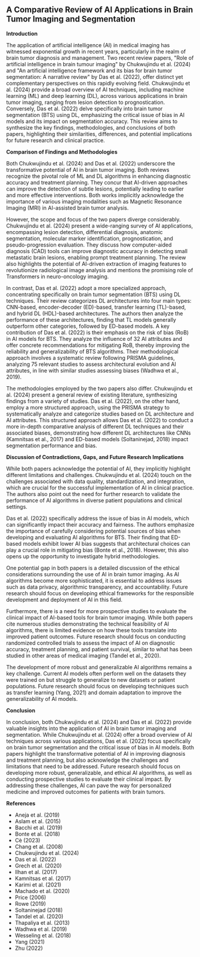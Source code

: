 ## A Comparative Review of AI Applications in Brain Tumor Imaging and Segmentation

**Introduction**

The application of artificial intelligence (AI) in medical imaging has witnessed exponential growth in recent years, particularly in the realm of brain tumor diagnosis and management. Two recent review papers, "Role of artificial intelligence in brain tumour imaging" by Chukwujindu et al. (2024) and "An artificial intelligence framework and its bias for brain tumor segmentation: A narrative review" by Das et al. (2022), offer distinct yet complementary perspectives on this rapidly evolving field. Chukwujindu et al. (2024) provide a broad overview of AI techniques, including machine learning (ML) and deep learning (DL), across various applications in brain tumor imaging, ranging from lesion detection to prognostication. Conversely, Das et al. (2022) delve specifically into brain tumor segmentation (BTS) using DL, emphasizing the critical issue of bias in AI models and its impact on segmentation accuracy. This review aims to synthesize the key findings, methodologies, and conclusions of both papers, highlighting their similarities, differences, and potential implications for future research and clinical practice.

**Comparison of Findings and Methodologies**

Both Chukwujindu et al. (2024) and Das et al. (2022) underscore the transformative potential of AI in brain tumor imaging. Both reviews recognize the pivotal role of ML and DL algorithms in enhancing diagnostic accuracy and treatment planning. They concur that AI-driven approaches can improve the detection of subtle lesions, potentially leading to earlier and more effective interventions. Both works implicitly acknowledge the importance of various imaging modalities such as Magnetic Resonance Imaging (MRI) in AI-assisted brain tumor analysis.

However, the scope and focus of the two papers diverge considerably. Chukwujindu et al. (2024) present a wide-ranging survey of AI applications, encompassing lesion detection, differential diagnosis, anatomic segmentation, molecular marker identification, prognostication, and pseudo-progression evaluation. They discuss how computer-aided diagnosis (CAD) tools can improve diagnostic accuracy in detecting small metastatic brain lesions, enabling prompt treatment planning. The review also highlights the potential of AI-driven extraction of imaging features to revolutionize radiological image analysis and mentions the promising role of Transformers in neuro-oncology imaging.

In contrast, Das et al. (2022) adopt a more specialized approach, concentrating specifically on brain tumor segmentation (BTS) using DL techniques. Their review categorizes DL architectures into four main types: CNN-based, encoder-decoder (ED)-based, transfer learning (TL)-based, and hybrid DL (HDL)-based architectures. The authors then analyze the performance of these architectures, finding that TL models generally outperform other categories, followed by ED-based models. A key contribution of Das et al. (2022) is their emphasis on the risk of bias (RoB) in AI models for BTS. They analyze the influence of 32 AI attributes and offer concrete recommendations for mitigating RoB, thereby improving the reliability and generalizability of BTS algorithms. Their methodological approach involves a systematic review following PRISMA guidelines, analyzing 75 relevant studies to assess architectural evolution and AI attributes, in line with similar studies assessing biases (Wadhwa et al., 2019).

The methodologies employed by the two papers also differ. Chukwujindu et al. (2024) present a general review of existing literature, synthesizing findings from a variety of studies. Das et al. (2022), on the other hand, employ a more structured approach, using the PRISMA strategy to systematically analyze and categorize studies based on DL architecture and AI attributes. This structured approach allows Das et al. (2022) to conduct a more in-depth comparative analysis of different DL techniques and their associated biases, demonstrating how different DL architectures like CNNs (Kamnitsas et al., 2017) and ED-based models (Soltaninejad, 2018) impact segmentation performance and bias.

**Discussion of Contradictions, Gaps, and Future Research Implications**

While both papers acknowledge the potential of AI, they implicitly highlight different limitations and challenges. Chukwujindu et al. (2024) touch on the challenges associated with data quality, standardization, and integration, which are crucial for the successful implementation of AI in clinical practice. The authors also point out the need for further research to validate the performance of AI algorithms in diverse patient populations and clinical settings.

Das et al. (2022) specifically address the issue of bias in AI models, which can significantly impact their accuracy and fairness. The authors emphasize the importance of carefully considering potential sources of bias when developing and evaluating AI algorithms for BTS. Their finding that ED-based models exhibit lower AI bias suggests that architectural choices can play a crucial role in mitigating bias (Bonte et al., 2018). However, this also opens up the opportunity to investigate hybrid methodologies.

One potential gap in both papers is a detailed discussion of the ethical considerations surrounding the use of AI in brain tumor imaging. As AI algorithms become more sophisticated, it is essential to address issues such as data privacy, algorithmic transparency, and accountability. Future research should focus on developing ethical frameworks for the responsible development and deployment of AI in this field.

Furthermore, there is a need for more prospective studies to evaluate the clinical impact of AI-based tools for brain tumor imaging. While both papers cite numerous studies demonstrating the technical feasibility of AI algorithms, there is limited evidence on how these tools translate into improved patient outcomes. Future research should focus on conducting randomized controlled trials to assess the impact of AI on diagnostic accuracy, treatment planning, and patient survival, similar to what has been studied in other areas of medical imaging (Tandel et al., 2020).

The development of more robust and generalizable AI algorithms remains a key challenge. Current AI models often perform well on the datasets they were trained on but struggle to generalize to new datasets or patient populations. Future research should focus on developing techniques such as transfer learning (Yang, 2021) and domain adaptation to improve the generalizability of AI models.

**Conclusion**

In conclusion, both Chukwujindu et al. (2024) and Das et al. (2022) provide valuable insights into the application of AI in brain tumor imaging and segmentation. While Chukwujindu et al. (2024) offer a broad overview of AI techniques across various applications, Das et al. (2022) focus specifically on brain tumor segmentation and the critical issue of bias in AI models. Both papers highlight the transformative potential of AI in improving diagnosis and treatment planning, but also acknowledge the challenges and limitations that need to be addressed. Future research should focus on developing more robust, generalizable, and ethical AI algorithms, as well as conducting prospective studies to evaluate their clinical impact. By addressing these challenges, AI can pave the way for personalized medicine and improved outcomes for patients with brain tumors.

**References**

*   Aneja et al. (2019)
*   Aslam et al. (2015)
*   Bacchi et al. (2019)
*   Bonte et al. (2018)
*   Cè (2023)
*   Chang et al. (2008)
*   Chukwujindu et al. (2024)
*   Das et al. (2022)
*   Grech et al. (2020)
*   Ilhan et al. (2017)
*   Kamnitsas et al. (2017)
*   Karimi et al. (2021)
*   Machado et al. (2020)
*   Price (2006)
*   Rowe (2019)
*   Soltaninejad (2018)
*   Tandel et al. (2020)
*   Thapaliya et al. (2013)
*   Wadhwa et al. (2019)
*   Wesseling et al. (2018)
*   Yang (2021)
*   Zhu (2022)